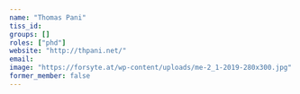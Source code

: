 ```yaml
---
name: "Thomas Pani"
tiss_id: 
groups: []
roles: ["phd"]
website: "http://thpani.net/"
email:
image: "https://forsyte.at/wp-content/uploads/me-2_1-2019-280x300.jpg"
former_member: false
---
```


<!--
Your custom content goes here.
-->
